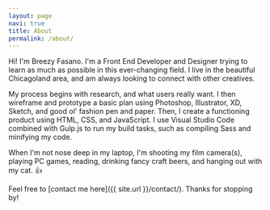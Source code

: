 ```yaml
---
layout: page
navi: true
title: About
permalink: /about/
---
```


Hi! I'm Breezy Fasano. I'm a Front End Developer and Designer trying to learn as much as possible in this ever-changing field. I live in the beautiful Chicagoland area, and am always looking to connect with other creatives.

My process begins with research, and what users really want. I then wireframe and prototype a basic plan using Photoshop, Illustrator, XD, Sketch, and good ol' fashion pen and paper. Then, I create a functioning product using HTML, CSS, and JavaScript. I use Visual Studio Code combined with Gulp.js to run my build tasks, such as compiling Sass and minifying my code.

When I'm not nose deep in my laptop, I'm shooting my film camera(s), playing PC games, reading, drinking fancy craft beers, and hanging out with my cat. 👍

Feel free to [contact me here]({{ site.url }}/contact/). Thanks for stopping by!